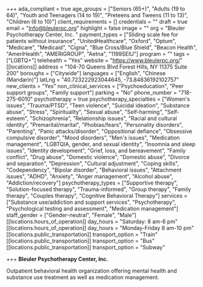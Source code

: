 +++
ada_compliant = true
age_groups = ["Seniors (65+)", "Adults (19 to 64)", "Youth and Teenagers (14 to 19)", "Preteens and Tweens (11 to 13)", "Children (6 to 10)"]
client_requirements = []
credentials = ""
draft = true
email = "Info@bleulerpc.org"
highlight = false
image = ""
org = "Bleuler Psychotherapy Center, Inc. "
payment_types = ["Sliding scale fee for patients without insurance", "UnitedHealthcare", "Oxford", "Optum", "Medicare", "Medicaid", "Cigna", "Blue Cross/Blue Shield", "Beacon Health", "AmeriHealth", "AMERIGROUP", "Aetna", "1199SEIU"]
program = ""
tags = ["LGBTQ+"]
telehealth = "Yes"
website = "https://www.bleulerpc.org/"
[[locations]]
address = "104-70 Queens Blvd Forest Hills, NY 11375 Suite 200"
boroughs = ["Citywide"]
languages = ["English", "Chinese (Mandarin)"]
latLng = "40.723222923044645, -73.84836192102757"
new_clients = "Yes"
non_clinical_services = ["Psychoeducation", "Peer support groups", "Family support"]
parking = "No"
phone_number = "718-275-6010"
psychotherapy = true
psychotherapy_specialties = ["Women's issues", "Trauma/PTSD", "Teen violence", "Suicidal ideation", "Substance abuse", "Stress", "Spirituality", "Sexual abuse", "Self-harming", "Self-esteem", "Schizophrenia", "Relationship issues", "Racial and cultural identity", "Premarital/marital", "Phobias/fears", "Personality disorders", "Parenting", "Panic attacks/disorder", "Oppositional defiance", "Obsessive compulsive disorder", "Mood disorders", "Men's issues", "Medication management", "LGBTQIA, gender, and sexual identity", "Insomnia and sleep issues", "Identity development", "Grief, loss, and bereavement", "Family conflict", "Drug abuse", "Domestic violence", "Domestic abuse", "Divorce and separation", "Depression", "Cultural adjustment", "Coping skills", "Codependency", "Bipolar disorder", "Behavioral issues", "Attachment issues", "ADHD", "Anxiety", "Anger management", "Alcohol abuse", "Addiction/recovery"]
psychotherapy_types = ["Supportive therapy", "Solution-focused therapy", "Trauma-informed", "Group therapy", "Family therapy", "Couples therapy", "Cognitive Behavioral Therapy"]
services = ["Substance use/addiction and support services", "Psychotherapy", "Psychological testing and assessment", "Medication management"]
staff_gender = ["Gender-neutral", "Female", "Male"]
[[locations.hours_of_operation]]
day_hours = "Saturday: 8 am-6 pm"
[[locations.hours_of_operation]]
day_hours = "Monday-Friday 8 am-10 pm"
[[locations.public_transportation]]
transport_option = "Train"
[[locations.public_transportation]]
transport_option = "Bus"
[[locations.public_transportation]]
transport_option = "Subway"

+++
**Bleuler Psychotherapy Center, Inc.**

Outpatient behavioral health organization offering mental health and substance use treatment as well as medication management.